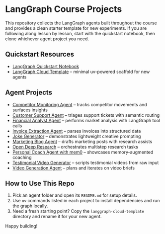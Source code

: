# LangGraph Course Projects

This repository collects the LangGraph agents built throughout the course and provides a clean starter template for new experiments. If you are following along lesson by lesson, start with the quickstart notebook, then clone whichever agent project you need.

## Quickstart Resources
- [LangGraph Quickstart Notebook](quick-start-for-langgraph.ipynb)
- [LangGraph Cloud Template](langgraph-cloud-template/) – minimal uv-powered scaffold for new agents

## Agent Projects
- [Competitor Monitoring Agent](competitor_monitoring_agent/) – tracks competitor movements and surfaces insights
- [Customer Support Agent](customer_support_agent/) – triages support tickets with semantic routing
- [Financial Analyst Agent](financial_analyst_agent/) – performs market analysis with LangGraph tool calls
- [Invoice Extraction Agent](invoice_extraction_agent/) – parses invoices into structured data
- [Joke Generator](joke_generator/) – demonstrates lightweight creative prompting
- [Marketing Blog Agent](marketing_blog_agent/) – drafts marketing posts with research assists
- [Open Deep Research](open_deep_research/) – orchestrates multistep research tasks
- [Personal Coach Agent with mem0](personal_coach_agent_with_mem0/) – showcases memory-augmented coaching
- [Testimonial Video Generator](testimonial_video_generator/) – scripts testimonial videos from raw input
- [Video Generation Agent](video_generation_agent/) – plans and iterates on video briefs

## How to Use This Repo
1. Pick an agent folder and open its `README.md` for setup details.
2. Use `uv` commands listed in each project to install dependencies and run the graph locally.
3. Need a fresh starting point? Copy the `langgraph-cloud-template` directory and rename it for your new agent.

Happy building!
